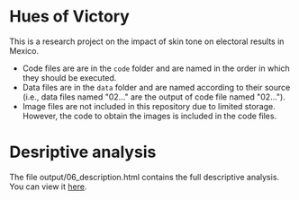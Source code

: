 # Hues of Victory
This is a research project on the impact of skin tone on electoral results in Mexico. 

- Code files are are in the `code` folder and are named in the order in which they should be executed. 
- Data files are in the `data` folder and are named according to their source (i.e., data files named "02..." are the output of code file named "02..."). 
- Image files are not included in this repository due to limited storage. However, the code to obtain the images is included in the code files.

# Desriptive analysis
The file output/06_description.html contains the full descriptive analysis. You can view it [here](https://0196d186-7df5-1052-02d0-37358b9d9332.share.connect.posit.cloud/).
